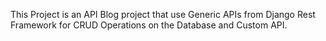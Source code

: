 This Project is an API Blog project that use Generic APIs from Django Rest Framework for CRUD Operations on the Database and Custom API.
